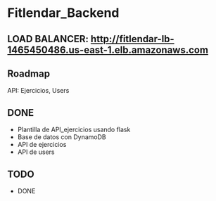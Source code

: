 # Fitlendar_Backend

## LOAD BALANCER: http://fitlendar-lb-1465450486.us-east-1.elb.amazonaws.com

## Roadmap

API: Ejercicios, Users

## DONE
- Plantilla de API_ejercicios usando flask
- Base de datos con DynamoDB
- API de ejercicios
- API de users

## TODO
- DONE
